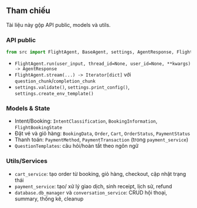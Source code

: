 ## Tham chiếu

Tài liệu này gộp API public, models và utils.

### API public
```python
from src import FlightAgent, BaseAgent, settings, AgentResponse, FlightBookingState, flight_tools
```
- `FlightAgent.run(user_input, thread_id=None, user_id=None, **kwargs) -> AgentResponse`
- `FlightAgent.stream(...) -> Iterator[dict]` với `question_chunk`/`completion_chunk`
- `settings.validate()`, `settings.print_config()`, `settings.create_env_template()`

### Models & State
- Intent/Booking: `IntentClassification`, `BookingInformation`, `FlightBookingState`
- Đặt vé và giỏ hàng: `BookingData`, `Order`, `Cart`, `OrderStatus`, `PaymentStatus`
- Thanh toán: `PaymentMethod`, `PaymentTransaction` (trong `payment_service`)
- `QuestionTemplates`: câu hỏi/hoàn tất theo ngôn ngữ

### Utils/Services
- `cart_service`: tạo order từ booking, giỏ hàng, checkout, cập nhật trạng thái
- `payment_service`: tạo/ xử lý giao dịch, sinh receipt, lịch sử, refund
- `database.db_manager` và `conversation_service`: CRUD hội thoại, summary, thống kê, cleanup
